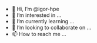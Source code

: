 - 👋 Hi, I’m @igor-hpe
- 👀 I’m interested in ...
- 🌱 I’m currently learning ...
- 💞️ I’m looking to collaborate on ...
- 📫 How to reach me ...

<!---
igor-hpe/igor-hpe is a ✨ special ✨ repository because its `README.md` (this file) appears on your GitHub profile.
You can click the Preview link to take a look at your changes.
--->

